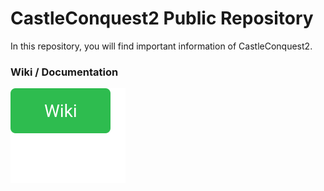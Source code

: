 # CastleConquest2 Public Repository
In this repository, you will find important information of CastleConquest2.

### Wiki / Documentation
[![Go to the wiki](https://raw.githubusercontent.com/ChaosSquad/CastleConquest2-Public/main/icons/wiki-button.svg)](https://github.com/ChaosSquad/CastleConquest2-Public/wiki)
